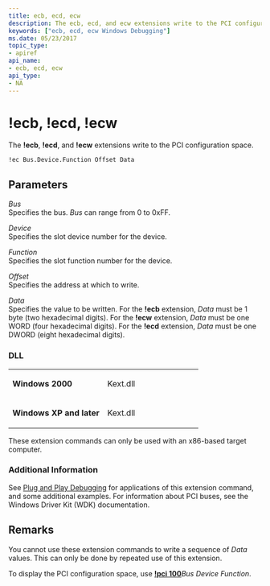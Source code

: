 ```yaml
---
title: ecb, ecd, ecw
description: The ecb, ecd, and ecw extensions write to the PCI configuration space.
keywords: ["ecb, ecd, ecw Windows Debugging"]
ms.date: 05/23/2017
topic_type:
- apiref
api_name:
- ecb, ecd, ecw
api_type:
- NA
---
```


# !ecb, !ecd, !ecw


The **!ecb**, **!ecd**, and **!ecw** extensions write to the PCI configuration space.

```dbgcmd
!ec Bus.Device.Function Offset Data 
```

## <span id="ddk__ec__dbg"></span><span id="DDK__EC__DBG"></span>Parameters


<span id="_______Bus______"></span><span id="_______bus______"></span><span id="_______BUS______"></span> *Bus*   
Specifies the bus. *Bus* can range from 0 to 0xFF.

<span id="_______Device______"></span><span id="_______device______"></span><span id="_______DEVICE______"></span> *Device*   
Specifies the slot device number for the device.

<span id="_______Function______"></span><span id="_______function______"></span><span id="_______FUNCTION______"></span> *Function*   
Specifies the slot function number for the device.

<span id="_______Offset______"></span><span id="_______offset______"></span><span id="_______OFFSET______"></span> *Offset*   
Specifies the address at which to write.

<span id="_______Data______"></span><span id="_______data______"></span><span id="_______DATA______"></span> *Data*   
Specifies the value to be written. For the **!ecb** extension, *Data* must be 1 byte (two hexadecimal digits). For the **!ecw** extension, *Data* must be one WORD (four hexadecimal digits). For the **!ecd** extension, *Data* must be one DWORD (eight hexadecimal digits).

### <span id="DLL"></span><span id="dll"></span>DLL

<table>
<colgroup>
<col width="50%" />
<col width="50%" />
</colgroup>
<tbody>
<tr class="odd">
<td align="left"><p><strong>Windows 2000</strong></p></td>
<td align="left"><p>Kext.dll</p></td>
</tr>
<tr class="even">
<td align="left"><p><strong>Windows XP and later</strong></p></td>
<td align="left"><p>Kext.dll</p></td>
</tr>
</tbody>
</table>

 

These extension commands can only be used with an x86-based target computer.

### <span id="Additional_Information"></span><span id="additional_information"></span><span id="ADDITIONAL_INFORMATION"></span>Additional Information

See [Plug and Play Debugging](plug-and-play-debugging.md) for applications of this extension command, and some additional examples. For information about PCI buses, see the Windows Driver Kit (WDK) documentation.

## Remarks

You cannot use these extension commands to write a sequence of *Data* values. This can only be done by repeated use of this extension.

To display the PCI configuration space, use [**!pci 100**](-pci.md)*Bus Device Function*.

 

 





